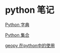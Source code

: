 # python 笔记

[Python 字典](https://github.com/YoungBear/MyBlog/blob/master/md_files/python/md_files/python_dict.md)

[Python 集合](https://github.com/YoungBear/MyBlog/blob/master/md_files/python/md_files/python_set.md)

[geopy 在python中的使用](https://github.com/YoungBear/MyBlog/blob/master/md_files/python/geopy.md)
